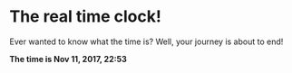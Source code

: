 # The real time clock!

Ever wanted to know what the time is? Well, your journey is about to end!

**The time is Nov 11, 2017, 22:53**